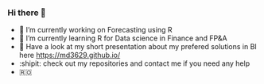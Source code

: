 ### Hi there 👋


- 🔭 I’m currently working on Forecasting using R
- 🌱 I’m currently learning R for Data science in Finance and FP&A
- 👯 Have a look at my short presentation about my prefered solutions in BI here https://md3629.github.io/
- :shipit: check out my repositories and contact me if you need any help
- 🇷🇴

